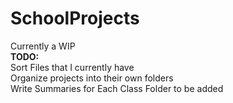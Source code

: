 # SchoolProjects

Currently a WIP <br />
<b>TODO:</b> <br />
Sort Files that I currently have<br />
Organize projects into their own folders <br />
Write Summaries for Each Class Folder to be added <br />

